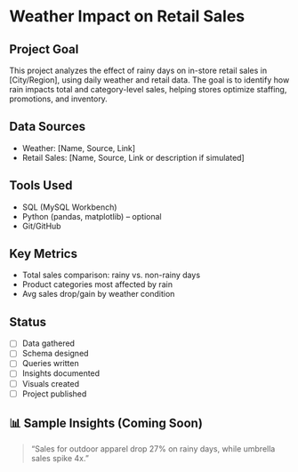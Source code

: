 # Weather Impact on Retail Sales

## Project Goal
This project analyzes the effect of rainy days on in-store retail sales in [City/Region], using daily weather and retail data. The goal is to identify how rain impacts total and category-level sales, helping stores optimize staffing, promotions, and inventory.

##  Data Sources
- Weather: [Name, Source, Link]
- Retail Sales: [Name, Source, Link or description if simulated]

##  Tools Used
- SQL (MySQL Workbench)
- Python (pandas, matplotlib) – optional
- Git/GitHub

##  Key Metrics
- Total sales comparison: rainy vs. non-rainy days
- Product categories most affected by rain
- Avg sales drop/gain by weather condition

##  Status
- [ ] Data gathered
- [ ] Schema designed
- [ ] Queries written
- [ ] Insights documented
- [ ] Visuals created
- [ ] Project published

## 📊 Sample Insights (Coming Soon)
> “Sales for outdoor apparel drop 27% on rainy days, while umbrella sales spike 4x.”

